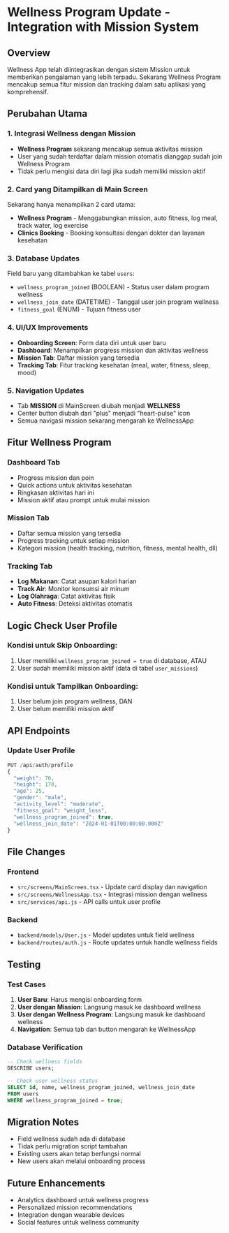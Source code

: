 # Wellness Program Update - Integration with Mission System

## Overview
Wellness App telah diintegrasikan dengan sistem Mission untuk memberikan pengalaman yang lebih terpadu. Sekarang Wellness Program mencakup semua fitur mission dan tracking dalam satu aplikasi yang komprehensif.

## Perubahan Utama

### 1. Integrasi Wellness dengan Mission
- **Wellness Program** sekarang mencakup semua aktivitas mission
- User yang sudah terdaftar dalam mission otomatis dianggap sudah join Wellness Program
- Tidak perlu mengisi data diri lagi jika sudah memiliki mission aktif

### 2. Card yang Ditampilkan di Main Screen
Sekarang hanya menampilkan 2 card utama:
- **Wellness Program** - Menggabungkan mission, auto fitness, log meal, track water, log exercise
- **Clinics Booking** - Booking konsultasi dengan dokter dan layanan kesehatan

### 3. Database Updates
Field baru yang ditambahkan ke tabel `users`:
- `wellness_program_joined` (BOOLEAN) - Status user dalam program wellness
- `wellness_join_date` (DATETIME) - Tanggal user join program wellness
- `fitness_goal` (ENUM) - Tujuan fitness user

### 4. UI/UX Improvements
- **Onboarding Screen**: Form data diri untuk user baru
- **Dashboard**: Menampilkan progress mission dan aktivitas wellness
- **Mission Tab**: Daftar mission yang tersedia
- **Tracking Tab**: Fitur tracking kesehatan (meal, water, fitness, sleep, mood)

### 5. Navigation Updates
- Tab **MISSION** di MainScreen diubah menjadi **WELLNESS**
- Center button diubah dari "plus" menjadi "heart-pulse" icon
- Semua navigasi mission sekarang mengarah ke WellnessApp

## Fitur Wellness Program

### Dashboard Tab
- Progress mission dan poin
- Quick actions untuk aktivitas kesehatan
- Ringkasan aktivitas hari ini
- Mission aktif atau prompt untuk mulai mission

### Mission Tab
- Daftar semua mission yang tersedia
- Progress tracking untuk setiap mission
- Kategori mission (health tracking, nutrition, fitness, mental health, dll)

### Tracking Tab
- **Log Makanan**: Catat asupan kalori harian
- **Track Air**: Monitor konsumsi air minum
- **Log Olahraga**: Catat aktivitas fisik
- **Auto Fitness**: Deteksi aktivitas otomatis

## Logic Check User Profile

### Kondisi untuk Skip Onboarding:
1. User memiliki `wellness_program_joined = true` di database, ATAU
2. User sudah memiliki mission aktif (data di tabel `user_missions`)

### Kondisi untuk Tampilkan Onboarding:
1. User belum join program wellness, DAN
2. User belum memiliki mission aktif

## API Endpoints

### Update User Profile
```javascript
PUT /api/auth/profile
{
  "weight": 70,
  "height": 170,
  "age": 25,
  "gender": "male",
  "activity_level": "moderate",
  "fitness_goal": "weight_loss",
  "wellness_program_joined": true,
  "wellness_join_date": "2024-01-01T00:00:00.000Z"
}
```

## File Changes

### Frontend
- `src/screens/MainScreen.tsx` - Update card display dan navigation
- `src/screens/WellnessApp.tsx` - Integrasi mission dengan wellness
- `src/services/api.js` - API calls untuk user profile

### Backend
- `backend/models/User.js` - Model updates untuk field wellness
- `backend/routes/auth.js` - Route updates untuk handle wellness fields

## Testing

### Test Cases
1. **User Baru**: Harus mengisi onboarding form
2. **User dengan Mission**: Langsung masuk ke dashboard wellness
3. **User dengan Wellness Program**: Langsung masuk ke dashboard wellness
4. **Navigation**: Semua tab dan button mengarah ke WellnessApp

### Database Verification
```sql
-- Check wellness fields
DESCRIBE users;

-- Check user wellness status
SELECT id, name, wellness_program_joined, wellness_join_date 
FROM users 
WHERE wellness_program_joined = true;
```

## Migration Notes
- Field wellness sudah ada di database
- Tidak perlu migration script tambahan
- Existing users akan tetap berfungsi normal
- New users akan melalui onboarding process

## Future Enhancements
- Analytics dashboard untuk wellness progress
- Personalized mission recommendations
- Integration dengan wearable devices
- Social features untuk wellness community 